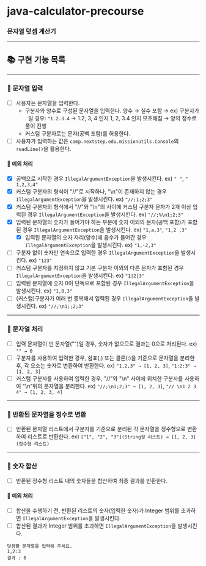 # java-calculator-precourse

### 문자열 덧셈 계산기

---

## 📚 구현 기능 목록

---

### 📌 문자열 입력

- [ ] 사용자는 문자열을 입력한다.
    - 구분자와 양수로 구성된 문자열을 입력한다. 양수 → 실수 포함 → ex) 구분자가 . 일 경우: ``"1.2.3.4`` → 1.2, 3, 4 인지 1, 2, 3.4 인지 모호해짐 → 양의 정수로 풀이 진행
    - 커스텀 구분자로는 문자(공백 포함)를 허용한다.
- [ ] 사용자가 입력하는 값은 ``camp.nextstep.edu.missionutils.Console``의 ``readLine()``을 활용한다.

#### 🚫 예외 처리

- [x] 공백으로 시작한 경우 ``IllegalArgumentException``을 발생시킨다. ex) ``" "``, ``" 1,2,3,4"``
- [x] 커스텀 구분자의 형식이 "//"로 시작하나, "\n"이 존재하지 않는 경우 ``IllegalArgumentException``을 발생시킨다. ex) ``"//;1;2;3"``
- [x] 커스텀 구분자의 형식에서 "//"와 "\n"의 사이에 커스텀 구분자 문자가 2개 이상 입력된 경우 ``IllegalArgumentException``을 발생시킨다. ex) ``"//;%\n1;2;3"``
- [x] 입력된 문자열의 숫자가 들어가야 하는 부분에 숫자 이외의 문자(공백 포함)가 포함된 경우 ``IllegalArgumentException``을 발생시킨다.
  ex) ``"1,a,3"``, ``"1,2 ,3"``
    - [x] 입력된 문자열의 숫자 자리(양수)에 음수가 들어간 경우 ``IllegalArgumentException``을 발생시킨다. ex) ``"1,-2,3"``
- [ ] 구분자 없이 숫자만 연속으로 입력한 경우 ``IllegalArgumentException``을 발생시킨다. ex) ``"123"``
- [ ] 커스텀 구분자를 지정하지 않고 기본 구분자 이외의 다른 문자가 포함된 경우 ``IllegalArgumentException``을 발생시킨다. ex) ``"1|2|3"``
- [ ] 입력된 문자열에 숫자 0이 단독으로 포함된 경우 ``IllegalArgumentException``을 발생시킨다. ex) ``"1,0,3"``
- [ ] (커스텀)구분자가 여러 번 중복해서 입력된 경우 ``IllegalArgumentException``을 발생시킨다. ex) ``"//;\n1;;2;3"``

---

### 📌 문자열 처리

- [ ] 입력 문자열이 빈 문자열("")일 경우, 숫자가 없으므로 결과는 0으로 처리된다. ex) ``"" → 0``
- [ ] 구분자를 사용하여 입력한 경우, 쉼표(,) 또는 콜론(:)을 기준으로 문자열을 분리한 후, 각 요소는 숫자로 변환하여 반환한다.
  ex) ``"1,2,3" → [1, 2, 3]``, ``"1:2:3" → [1, 2, 3]``
- [ ] 커스텀 구분자를 사용하여 입력한 경우, "//"와 "\n" 사이에 위치한 구분자를 사용하여 "\n"뒤의 문자열을 분리한다.
  ex) ``"//;\n1;2;3" → [1, 2, 3]``, ``"// \n1 2 3 4" → [1, 2, 3, 4]``

---

### 📌 반환된 문자열을 정수로 변환

- [ ] 반환된 문자열 리스트에서 구분자를 기준으로 분리된 각 문자열을 정수형으로 변환하여 리스트로 반환한다.
  ex) ``["1", "2", "3"](String형 리스트) → [1, 2, 3](정수형 리스트) ``

---

### 📌 숫자 합산

- [ ] 반환된 정수형 리스트 내의 숫자들을 합산하여 최종 결과를 반환한다.

#### 🚫 예외 처리

- [ ] 합산을 수행하기 전, 반환된 리스트의 숫자(입력한 숫자)가 Integer 범위를 초과하면 ``IllegalArgumentException``을 발생시킨다.
- [ ] 합산된 결과가 Integer 범위를 초과하면 ``IllegalArgumentException``을 발생시킨다.

```text
덧셈할 문자열을 입력해 주세요.
1,2:3
결과 : 6
```